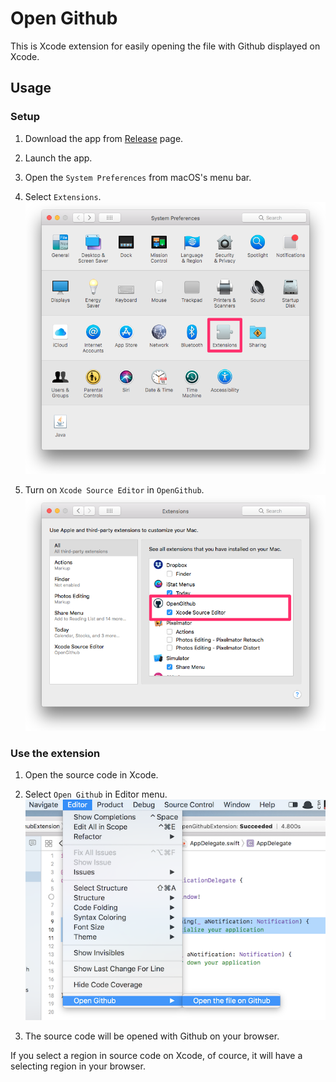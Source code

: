 # Open Github

This is Xcode extension for easily opening the file with Github displayed on Xcode.

## Usage

### Setup

1. Download the app from [Release](https://github.com/Watson1978/OpenGithub/releases) page.
2. Launch the app.
3. Open the `System Preferences` from macOS's menu bar.
4. Select `Extensions`.
![System Preferences](./screenshots/System_Preferences.png)

5. Turn on `Xcode Source Editor` in `OpenGithub`.
![Xcode Source Editor](./screenshots/Extensions.png)

### Use the extension

1. Open the source code in Xcode.
2. Select `Open Github` in Editor menu.
![Open Github](./screenshots/open_github.png)

3. The source code will be opened with Github on your browser.

If you select a region in source code on Xcode, of cource, it will have a selecting region in your browser.